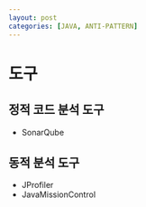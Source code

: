 ```yaml
---
layout: post
categories: [JAVA, ANTI-PATTERN]
---
```


# 도구

## 정적 코드 분석 도구
- SonarQube

## 동적 분석 도구
- JProfiler
- JavaMissionControl